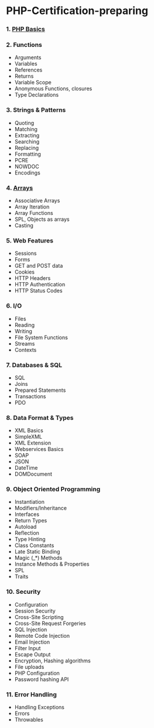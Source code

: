 # PHP-Certification-preparing

### 1. [PHP Basics](./1-PHP-Basics/index.md)

### 2. Functions
 - Arguments
 - Variables
 - References
 - Returns
 - Variable Scope
 - Anonymous Functions, closures
 - Type Declarations
 
### 3. Strings & Patterns
 - Quoting
 - Matching
 - Extracting
 - Searching
 - Replacing
 - Formatting
 - PCRE
 - NOWDOC
 - Encodings
 
### 4. [Arrays](./Arrays/index.md) 
 - Associative Arrays
 - Array Iteration
 - Array Functions
 - SPL, Objects as arrays 
 - Casting
 
### 5. Web Features
 - Sessions
 - Forms
 - GET and POST data
 - Cookies
 - HTTP Headers
 - HTTP Authentication
 - HTTP Status Codes 
 
### 6. I/O
 - Files
 - Reading
 - Writing
 - File System Functions
 - Streams
 - Contexts
 
### 7. Databases & SQL
 - SQL
 - Joins
 - Prepared Statements
 - Transactions
 - PDO
 
### 8. Data Format & Types
 - XML Basics
 - SimpleXML
 - XML Extension
 - Webservices Basics
 - SOAP
 - JSON 
 - DateTime 
 - DOMDocument
 
### 9. Object Oriented Programming
 - Instantiation
 - Modifiers/Inheritance
 - Interfaces
 - Return Types
 - Autoload
 - Reflection
 - Type Hinting
 - Class Constants
 - Late Static Binding
 - Magic (_*) Methods
 - Instance Methods & Properties
 - SPL
 - Traits

### 10. Security
 - Configuration
 - Session Security
 - Cross-Site Scripting
 - Cross-Site Request Forgeries
 - SQL Injection
 - Remote Code Injection
 - Email Injection
 - Filter Input
 - Escape Output
 - Encryption, Hashing algorithms
 - File uploads
 - PHP Configuration
 - Password hashing API 

### 11. Error Handling
 - Handling Exceptions
 - Errors
 - Throwables
